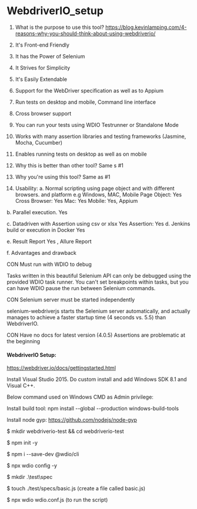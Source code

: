 # WebdriverIO_setup

1.	What is the purpose to use  this tool?
https://blog.kevinlamping.com/4-reasons-why-you-should-think-about-using-webdriverio/
1.	It's Front-end Friendly
2.	It has the Power of Selenium
3.	It Strives for Simplicity
4.	It's Easily Extendable
5.	Support for the WebDriver specification as well as to Appium
6.	Run tests on desktop and mobile, Command line interface
7.	Cross browser support
8.	You can run your tests using WDIO Testrunner or Standalone Mode
9.	Works with many assertion libraries and testing frameworks (Jasmine, Mocha, Cucumber)
10.	Enables running tests on desktop as well as on mobile

2.	Why this is better than other tool?
Same s #1
3.	Why you're using this tool?
Same as #1
4. Usability:
a. Normal scripting using page object and with different browsers. and platform e.g Windows, MAC, Mobile
Page Object: Yes
Cross Browser: Yes
Mac: Yes
Mobile: Yes, Appium 

b. Parallel execution. Yes

c. Datadriven with Assertion using csv or xlsx  Yes
Assertion: Yes
d. Jenkins build or execution in Docker Yes

e. Result Report Yes , Allure Report

f. Advantages and drawback

CON Must run with WDIO to debug

Tasks written in this beautiful Selenium API can only be debugged using the provided WDIO task runner. You can't set breakpoints within tasks, but you can have WDIO pause the run between Selenium commands.

CON Selenium server must be started independently

selenium-webdriverjs starts the Selenium server automatically, and actually manages to achieve a faster startup time (4 seconds vs. 5.5) than WebdriverIO.

CON Have no docs for latest version (4.0.5)
Assertions are problematic at the beginning

#### WebdriverIO Setup:

https://webdriver.io/docs/gettingstarted.html

Install Visual Studio 2015. Do custom install and add Windows SDK 8.1 and Visual C++. 

Below command used on Windows CMD as Admin privilege:

Install build tool: npm install --global --production windows-build-tools

Install node gyp:  https://github.com/nodejs/node-gyp 

$ mkdir webdriverio-test && cd webdriverio-test

$ npm init -y

$ npm i --save-dev @wdio/cli

$ npx wdio config -y

$ mkdir .\test\spec

$ touch ./test/specs/basic.js (create a file called basic.js)

$ npx wdio wdio.conf.js  (to run the script)
